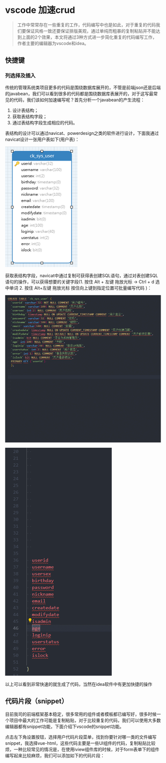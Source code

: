# vscode 加速crud

> 工作中常常存在一些重复的工作，代码编写中也是如此，对于重复的代码我们要保证风格一致还要保证排版美观，通过单纯而粗暴的复制粘贴并不能达到上面的2个效果，本文将通过3种方式进一步简化重复的代码编写工作，作者主要的编辑器为vscode和idea。

## 快捷键

### 列选择及插入

传统的管理系统类项目更多的代码是围绕数据库展开的，不管是前端json还是后端的javabean，我们可以看到很多的代码都是围绕数据库表展开的，对于这写最常见的代码，我们该如何加速编写呢？首先分析一个javabean的产生流程：

1. 设计表结构；
2. 获取表结构字段；
3. 通过表结构字段生成相应的代码。

表结构的设计可以通过navicat、powerdesign之类的软件进行设计，下面我通过navicat设计一张用户表如下\(用户表\)：

![](.gitbook/assets/image%20%281%29.png)

获取表结构字段，navicat中通过复制可获得表创建SQL语句，通过对表创建SQL语句的操作，可以获得想要的关键字段\(1. 按住 Alt + 左键 拖放光标 -&gt; Ctrl + d 选中单词 2. 按住 Alt+左键 拖放光标 按住向上键到指定位置可批量编写代码 \)：

![](.gitbook/assets/step1.gif)

![](.gitbook/assets/step2.gif)

以上可以看到非常快速的就生成了代码，当然在idea软件中有更加快捷的操作

## 代码片段（snippet）

目前我司的前端框架基本稳定，很多常用的组件或者模板都已编写好，很多时候一个项目中最大的工作可能是复制粘贴，对于比较重复的代码，我们可以使用大多数编辑器都有snippet功能，下面介绍下vscode的snippet功能。

点击左下角设置按钮，选择用户代码片段菜单，找到你要针对哪一类的文件编写snippet，我选择vue-html，这些代码主要是一些UI组件的代码，复制粘贴比较烦，一种比较常见的情况是，在使用iview组件库的时候，对于form表单下的组件编写起来比较麻烦，我们可以添加如下的代码片段：



